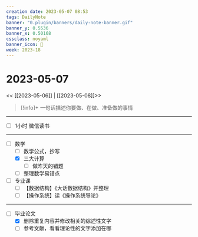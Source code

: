 ```yaml
---
creation date: 2023-05-07 08:53
tags: DailyNote
banner: "0.plugin/banners/daily-note-banner.gif"
banner_y: 0.5536
banner_x: 0.50168
cssclass: noyaml
banner_icon: 💌
week: 2023-18
---
```


# 2023-05-07

<< [[2023-05-06]] | [[2023-05-08]]>>


> [!info]+ 一句话描述你要做、在做、准备做的事情
> 

---

- [ ] 1小时 微信读书

---

- [ ] 数学
	- [ ] 数学公式，抄写
	- [x] 三大计算
		- [ ] 做昨天的错题
	- [ ] 整理数学易错点
- [ ] 专业课
	- [ ] 【数据结构】《大话数据结构》并整理
	- [ ] 【操作系统】读《操作系统导论》

---

- [ ] 毕业论文
	- [x] 删除重复内容并修改相关的综述性文字
	- [ ] 参考文献，看看理论性的文字添加在哪